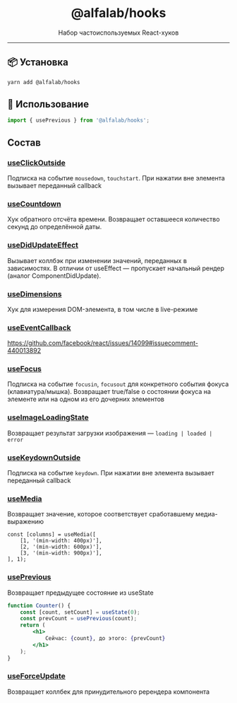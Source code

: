 <div align="center">
    <h1>@alfalab/hooks</h1>
    <div>Набор частоиспользуемых React-хуков</div>
</div>

<hr />

## 📦 Установка

```bash
yarn add @alfalab/hooks
```

## 🔨 Использование

```jsx
import { usePrevious } from '@alfalab/hooks';
```

## Состав

### [useClickOutside](https://github.com/alfa-laboratory/utils/blob/master/packages/hooks/src/useClickOutside/hook.ts)

Подписка на событие `mousedown`, `touchstart`. При нажатии вне элемента вызывает переданный callback

### [useCountdown](https://github.com/alfa-laboratory/utils/blob/master/packages/hooks/src/useCountdown/hook.ts)

Хук обратного отсчёта времени. Возвращает оставшееся количество секунд до определённой даты.

### [useDidUpdateEffect](https://github.com/alfa-laboratory/utils/blob/master/packages/hooks/src/useDidUpdateEffect/hook.ts)

Вызывает коллбэк при изменении значений, переданных в зависимостях.
В отличии от useEffect — пропускает начальный рендер (аналог ComponentDidUpdate).

### [useDimensions](https://github.com/alfa-laboratory/utils/blob/master/packages/hooks/src/useDimensions/hook.ts)

Хук для измерения DOM-элемента, в том числе в live-режиме

### [useEventCallback](https://github.com/alfa-laboratory/utils/blob/master/packages/hooks/src/useEventCallback/hook.ts)

https://github.com/facebook/react/issues/14099#issuecomment-440013892

### [useFocus](https://github.com/alfa-laboratory/utils/blob/master/packages/hooks/src/useFocus/hook.ts)

Подписка на событие `focusin`, `focusout` для конкретного события фокуса (клавиатура/мышка).
Возвращает true/false о состоянии фокуса на элементе или на одном из его дочерних элементов

### [useImageLoadingState](https://github.com/alfa-laboratory/utils/blob/master/packages/hooks/src/useImageLoadingState/hook.ts)

Возвращает результат загрузки изображения — `loading | loaded | error`

### [useKeydownOutside](https://github.com/alfa-laboratory/utils/blob/master/packages/hooks/src/useKeydownOutside/hook.ts)

Подписка на событие `keydown`. При нажатии вне элемента вызывает переданный callback

### [useMedia](https://github.com/alfa-laboratory/utils/blob/master/packages/hooks/src/useMedia/hook.ts)

Возвращает значение, которое соответствует сработавшему медиа-выражению

```
const [columns] = useMedia([
    [1, '(min-width: 400px)'],
    [2, '(min-width: 600px)'],
    [3, '(min-width: 900px)'],
], 1);
```

### [usePrevious](https://github.com/alfa-laboratory/utils/blob/master/packages/hooks/src/usePrevious/hook.ts)

Возвращает предыдущее состояние из useState

```jsx
function Counter() {
    const [count, setCount] = useState(0);
    const prevCount = usePrevious(count);
    return (
        <h1>
            Сейчас: {count}, до этого: {prevCount}
        </h1>
    );
}
```

### [useForceUpdate](https://github.com/alfa-laboratory/utils/blob/master/packages/hooks/src/useForceUpdate/hook.ts)

Возвращает коллбек для принудительного ререндера компонента
